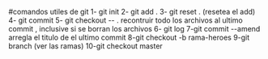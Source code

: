 #comandos utiles de git
1- git init 
2- git add .
3- git reset . (resetea el add)
4- git commit
5- git checkout -- . recontruir todo los archivos al ultimo commit , inclusive si se borran los archivos
6- git log 
7-git commit --amend arregla el titulo de el ultimo commit 
8-git checkout -b rama-heroes
9-git branch (ver las ramas)
10-git checkout master 
